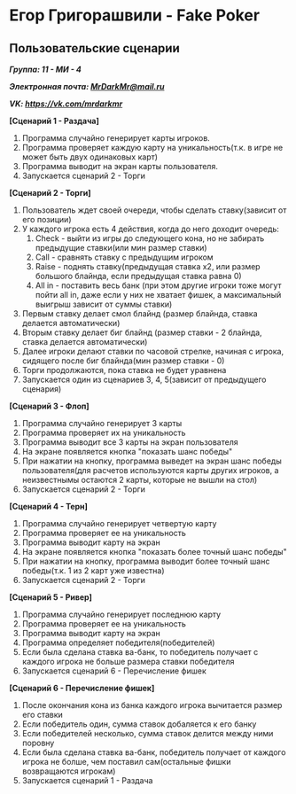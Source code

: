 # Егор Григорашвили - Fake Poker

## Пользовательские сценарии

***Группа: 11 - МИ - 4***

***Электронная почта: MrDarkMr@mail.ru***

***VK: https://vk.com/mrdarkmr***

**[Сценарий 1 - Раздача]**

1. Программа случайно генерирует карты игроков.
2. Программа проверяет каждую карту на уникальность(т.к. в игре не может быть двух одинаковых карт)
3. Программа выводит на экран карты пользователя.
4. Запускается сценарий 2 - Торги

**[Сценарий 2 - Торги]**

1. Пользователь ждет своей очереди, чтобы сделать ставку(зависит от его позиции)
2. У каждого игрока есть 4 действия, когда до него доходит очередь:
      1. Check - выйти из игры до следующего кона, но не забирать предыдущие ставки(или мин размер ставки)
      2. Call - сравнять ставку с предыдущим игроком
      3. Raise - поднять ставку(предыдущая ставка х2, или размер большого блайнда, если предыдущая ставка равна 0)
      4. All in - поставить весь банк (при этом другие игроки тоже могут пойти all in, даже если у них не хватает фишек, а максимальный выигрыш зависит от суммы ставки)
3. Первым ставку делает смол блайнд (размер блайнда, ставка делается автоматически)
4. Вторым ставку делает биг блайнд (размер ставки - 2 блайнда, ставка делается автоматически)
5. Далее игроки делают ставки по часовой стрелке, начиная с игрока, сидящего после биг блайнда(мин размер ставки - 0)
6. Торги продолжаются, пока ставка не будет уравнена
7. Запускается один из сценариев 3, 4, 5(зависит от предыдущего сценария)

**[Сценарий 3 - Флоп]**

1. Программа случайно генерирует 3 карты
2. Программа проверяет их на уникальность
3. Программа выводит все 3 карты на экран пользователя
4. На экране появляется кнопка "показать шанс победы"
5. При нажатии на кнопку, программа выведет на экран шанс победы пользователя(для расчетов
   используются карты других игроков, а неизвестнымы остаются 2 карты, которые не вышли на стол)
6. Запускается сценарий 2 - Торги

**[Сценарий 4 - Терн]**

1. Программа случайно генерирует четвертую карту
2. Программа проверяет ее на уникальность
3. Программа выводит карту на экран
4. На экране появляется кнопка "показать более точный шанс победы"
5. При нажатии на кнопку, программа выводит более точный шанс победы(т.к. 1 из 2 карт уже известна)
6. Запускается сценарий 2 - Торги

**[Сценарий 5 - Ривер]**

1. Программа случайно генерирует последнюю карту
2. Программа проверяет ее на уникальность
3. Программа выводит карту на экран
4. Программа определяет победителя(победителей)
5. Если была сделана ставка ва-банк, то победитель получает с каждого игрока не больше размера ставки победителя
6. Запускается сценарий 6 - Перечисление фишек

**[Сценарий 6 - Перечисление фишек]**

1. После окончания кона из банка каждого игрока вычитается размер его ставки
2. Если победитель один, сумма ставок добаляется к его банку
3. Если победителей несколько, сумма ставок делится между ними поровну
4. Если была сделана ставка ва-банк, победитель получает от каждого игрока не болше, чем поставил сам(остальные фишки возвращаются игрокам)
5. Запускается сценарий 1 - Раздача
